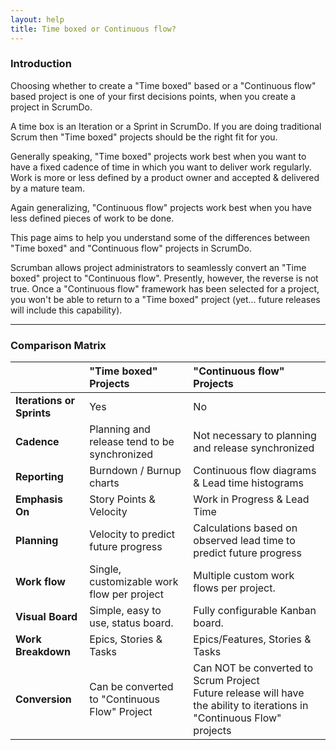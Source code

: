 ```yaml
---
layout: help
title: Time boxed or Continuous flow?
---
```


### Introduction

 Choosing whether to create a "Time boxed" based or a "Continuous flow" based project is one of your first decisions points, when you create a project in ScrumDo. 

A time box is an Iteration or a Sprint in ScrumDo. If you are doing traditional Scrum then "Time boxed" projects should be the right fit for you. 

Generally speaking, "Time boxed" projects work best when you want to have a fixed cadence of time in which you want to deliver work regularly. Work is more or less defined by a product owner and accepted & delivered by a mature team.

Again generalizing, "Continuous flow" projects work best when you have less defined pieces of work to be done.

This page aims to help you understand some of the differences between "Time boxed" and "Continuous flow" projects in ScrumDo. 

Scrumban allows project administrators to seamlessly convert an "Time boxed" project to "Continuous flow".  Presently, however, the reverse is not true.  Once a "Continuous flow" framework has been selected for a project, you won't be able to return to a "Time boxed" project (yet...  future releases will include this capability).


-----

### Comparison Matrix

|               | "Time boxed" Projects           | "Continuous flow" Projects  |
| :------------- |:--------------------------|:------------------|
| **Iterations or Sprints**       | Yes |  No  |
| **Cadence**       | Planning and release tend to be synchronized |  Not necessary to planning and release synchronized  |
| **Reporting**      | Burndown / Burnup charts      | Continuous flow diagrams &amp; Lead time histograms |
| **Emphasis On** | Story Points &amp; Velocity | Work in Progress &amp; Lead Time |
| **Planning** | Velocity to predict future progress      | Calculations based on observed lead time to predict future progress |
| **Work flow** | Single, customizable work flow per project | Multiple custom work flows per project. |
| **Visual Board** | Simple, easy to use, status board. | Fully configurable Kanban board. |
| **Work Breakdown** | Epics, Stories &amp; Tasks | Epics/Features, Stories &amp; Tasks |
| **Conversion** | Can be converted to "Continuous Flow"  Project | Can NOT be converted to Scrum Project <br/> Future release will have the ability to iterations in "Continuous Flow" projects|

